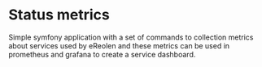 # Status metrics

Simple symfony application with a set of commands to collection metrics about services used by eReolen and these metrics
can be used in prometheus and grafana to create a service dashboard.
